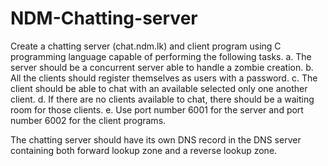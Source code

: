 # NDM-Chatting-server

Create a chatting server (chat.ndm.lk) and client program using C programming language 
capable of performing the following tasks. 
a. The server should be a concurrent server able to handle a zombie creation. 
b. All the clients should register themselves as users with a password. 
c. The client should be able to chat with an available selected only one another client. 
d. If there are no clients available to chat, there should be a waiting room for those 
clients. 
e. Use port number 6001 for the server and port number 6002 for the client programs.

The chatting server should have its own DNS record in the DNS server containing both 
forward lookup zone and a reverse lookup zone. 
